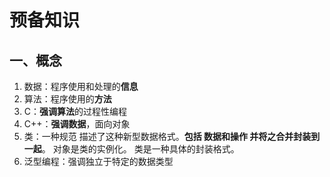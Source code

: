 # 预备知识

## 一、概念
1. 数据：程序使用和处理的**信息**  
2. 算法：程序使用的**方法**  
3. C：**强调算法**的过程性编程  
4. C++：**强调数据**，面向对象  
5. 类：一种规范 描述了这种新型数据格式。**包括 数据和操作 并将之合并封装到一起**。 对象是类的实例化。 类是一种具体的封装格式。
6. 泛型编程：强调独立于特定的数据类型

